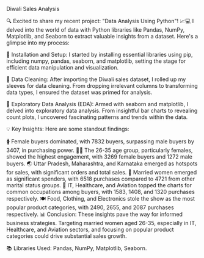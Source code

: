 Diwali Sales Analysis

🔍 Excited to share my recent project: "Data Analysis Using Python"! 📈💻 I delved into the world of data with Python libraries like Pandas, NumPy, Matplotlib, and Seaborn to extract valuable insights from a dataset. Here's a glimpse into my process:

🔹 Installation and Setup: I started by installing essential libraries using pip, including numpy, pandas, seaborn, and matplotlib, setting the stage for efficient data manipulation and visualization.

🔹 Data Cleaning: After importing the Diwali sales dataset, I rolled up my sleeves for data cleaning. From dropping irrelevant columns to transforming data types, I ensured the dataset was primed for analysis.

🔹 Exploratory Data Analysis (EDA): Armed with seaborn and matplotlib, I delved into exploratory data analysis. From insightful bar charts to revealing count plots, I uncovered fascinating patterns and trends within the data.

💡 Key Insights: Here are some standout findings:

🚺 Female buyers dominated, with 7832 buyers, surpassing male buyers by 3407, in purchasing power.
👩‍💼 The 26-35 age group, particularly females, showed the highest engagement, with 3269 female buyers and 1272 male buyers.
🌏 Uttar Pradesh, Maharashtra, and Karnataka emerged as hotspots for sales, with significant orders and total sales.
💍 Married women emerged as significant spenders, with 6518 purchases compared to 4721 from other marital status groups.
💼 IT, Healthcare, and Aviation topped the charts for common occupations among buyers, with 1583, 1408, and 1320 purchases respectively.
🍽️ Food, Clothing, and Electronics stole the show as the most popular product categories, with 2490, 2655, and 2087 purchases respectively.
📊 Conclusion: These insights pave the way for informed business strategies. Targeting married women aged 26-35, especially in IT, Healthcare, and Aviation sectors, and focusing on popular product categories could drive substantial sales growth.

📚 Libraries Used: Pandas, NumPy, Matplotlib, Seaborn.

